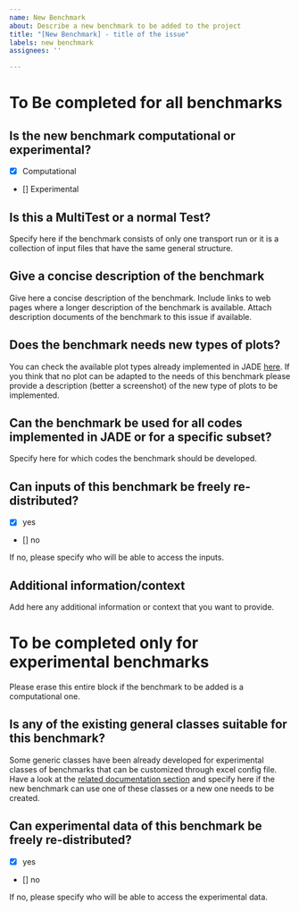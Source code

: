 ```yaml
---
name: New Benchmark
about: Describe a new benchmark to be added to the project
title: "[New Benchmark] - title of the issue"
labels: new benchmark
assignees: ''

---
```

# To Be completed for all benchmarks

## Is the new benchmark computational or experimental?

- [x] Computational
- [] Experimental

## Is this a MultiTest or a normal Test?
Specify here if the benchmark consists of only one transport run or it is a collection of input files that have the same general structure.

## Give a concise description of the benchmark
Give here a concise description of the benchmark. Include links to web pages where a longer description of the benchmark is available. Attach description documents of the
benchmark to this issue if available.

## Does the benchmark needs new types of plots?
You can check the available plot types already implemented in JADE [here](https://jade-a-nuclear-data-libraries-vv-tool.readthedocs.io/en/latest/usage/postprocessing.html#plots-atlas). If you think that no plot can be adapted to the needs of this benchmark please provide a description (better a screenshot) of the new type of plots
to be implemented.

## Can the benchmark be used for all codes implemented in JADE or for a specific subset?
Specify here for which codes the benchmark should be developed.

## Can inputs of this benchmark be freely re-distributed?
- [x] yes
- [] no

If no, please specify who will be able to access the inputs.

## Additional information/context
Add here any additional information or context that you want to provide.

# To be completed only for experimental benchmarks

Please erase this entire block if the benchmark to be added is a computational one.

## Is any of the existing general classes suitable for this benchmark?
Some generic classes have been already developed for experimental classes of benchmarks that can be customized through excel config file. Have a look at the
[related documentation section](https://jade-a-nuclear-data-libraries-vv-tool.readthedocs.io/en/latest/dev/insertbenchmarks.html#insert-custom-experimental-benchmark) and specify here if the new benchmark
can use one of these classes or a new one needs to be created.

## Can experimental data of this benchmark be freely re-distributed?
- [x] yes
- [] no

If no, please specify who will be able to access the experimental data.
